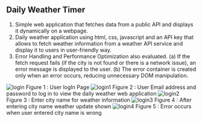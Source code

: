 ## Daily Weather Timer
1. Simple web application that fetches data from a public API and displays it dynamically on a webpage.
2. Daily weather application using html, css, javascript and an API key that allows to fetch weather information from a weather API service and display it to users in user-friendly way.
3. Error Handling and Performance Optimization also evaluated.
   (a) If the fetch request fails (if the city is not found or there is a network issue), an error message is displayed to the user.
   (b) The error container is created only when an error occurs, reducing unnecessary DOM manipulation.

![login](https://github.com/user-attachments/assets/338d73bf-b802-4f52-aa62-48cdd912937c)
Figure 1 : User logIn Page
![login1](https://github.com/user-attachments/assets/76b2cbd4-e00e-4b9a-a7f7-264588b3bf35)
Figure 2 : User Email address and password to log in to view the daily weather web application
![login2](https://github.com/user-attachments/assets/21da451e-11f4-4f1a-992a-a2c0ceab9d10)
Figure 3 : Enter city name for weather information
![login3](https://github.com/user-attachments/assets/14009539-4ad4-476b-8471-03f1e2e3b507)
Figure 4 : After entering city name weather update shown
![login4](https://github.com/user-attachments/assets/f00c3aec-9527-432d-bf44-a93f10c38cb3)
Figure 5 : Error occurs when user entered city name is wrong
